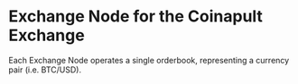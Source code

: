 # Exchange Node for the Coinapult Exchange

Each Exchange Node operates a single orderbook, representing a currency pair (i.e. BTC/USD).